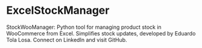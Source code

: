 # ExcelStockManager
StockWooManager: Python tool for managing product stock in WooCommerce from Excel. Simplifies stock updates, developed by Eduardo Tola Losa. Connect on LinkedIn and visit GitHub.
